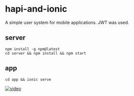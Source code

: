 # hapi-and-ionic
A simple user system for mobile applications. JWT was used.

## server
```
npm install -g npm@latest
cd server && npm install && npm start
```

## app
```
cd app && ionic serve
```

[![video](http://img.youtube.com/vi/2L2ubsvVXHc/0.jpg)](http://www.youtube.com/watch?v=2L2ubsvVXHc "Video")
